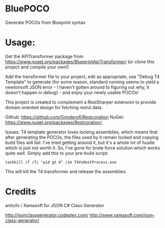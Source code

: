 # BluePOCO

Generate POCOs from Blueprint syntax

# Usage:

Get the APITransformer package from https://www.nuget.org/packages/BlueprintApiTransformer/ (or clone this project and compile your own!)

Add the transformer file to your project, edit as appropriate, use "Debug T4 Template" to generate (for some reason, standard running seems to yield a newtonsoft JSON error - I haven't gotten around to figuring out why, it doesn't happen in debug) - and enjoy your newly usable POCOs!


This project is created to complement a RestSharper extension to provide domain oriented design for fetching restul data.

Github: https://github.com/Grinderofl/Restcoration
NuGet: https://www.nuget.org/packages/Restcoration/

Issues:
T4 template generator loves locking assemblies, which means that after generating the POCOs, the files used by it remain locked and copying build files will fail. I've tried getting around it, but it's a whole lot of hustle which is just not worth it. So, I've gone for brute force solution which works quite well. Simply add this to your pre-build script:

`taskkill /f /fi "pid gt 0" /im T4VsHostProcess.exe`

This will kill the T4 transformer and release the assemblies.

# Credits

antiufo / Xamasoft for JSON C# Class Generator

http://jsonclassgenerator.codeplex.com/
http://www.xamasoft.com/json-class-generator/
